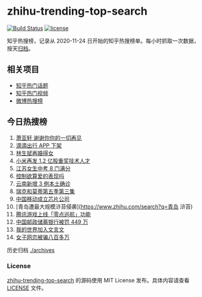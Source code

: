 # zhihu-trending-top-search

[![Build Status](https://github.com/justjavac/zhihu-trending-top-search/workflows/ci/badge.svg?branch=main)](https://github.com/justjavac/zhihu-trending-top-search/actions)
[![license](https://img.shields.io/github/license/justjavac/zhihu-trending-top-search)](https://github.com/justjavac/zhihu-trending-top-search/blob/main/LICENSE)

知乎热搜榜，记录从 2020-11-24 日开始的知乎热搜榜单。每小时抓取一次数据，按天[归档](./archives)。

## 相关项目

- [知乎热门话题](https://github.com/justjavac/zhihu-trending-hot-questions)
- [知乎热门视频](https://github.com/justjavac/zhihu-trending-hot-video)
- [微博热搜榜](https://github.com/justjavac/weibo-trending-hot-search)

## 今日热搜榜

<!-- BEGIN -->
<!-- 最后更新时间 Tue Jul 06 2021 13:04:47 GMT+0800 (China Standard Time) -->

1. [萧亚轩 谢谢你你的一切再见](https://www.zhihu.com/search?q=萧亚轩)
2. [滴滴出行 APP 下架](https://www.zhihu.com/search?q=滴滴下架)
3. [林生斌再婚得女](https://www.zhihu.com/search?q=林生斌)
4. [小米再发 1.2 亿股重奖技术人才](https://www.zhihu.com/search?q=小米)
5. [江苏女生中考 8 门满分](https://www.zhihu.com/search?q=中考)
6. [控制欲算爱的表现吗](https://www.zhihu.com/search?q=扑通扑通的心)
7. [云南新增 3 例本土确诊](https://www.zhihu.com/search?q=云南疫情)
8. [瑞克和莫蒂第五季第三集](https://www.zhihu.com/search?q=瑞克和莫蒂)
9. [中国移动成立芯片公司](https://www.zhihu.com/search?q=中国移动)
10. [青岛遭最大规模浒苔侵袭](https://www.zhihu.com/search?q=青岛 浒苔)
11. [腾讯游戏上线「零点巡航」功能](https://www.zhihu.com/search?q=腾讯游戏)
12. [中国邮政储蓄银行被罚 449 万](https://www.zhihu.com/search?q=中国邮政储蓄银行)
13. [我的世界加入文言文](https://www.zhihu.com/search?q=我的世界)
14. [女子网恋被骗八百多万](https://www.zhihu.com/search?q=网恋被骗)

<!-- END -->

历史归档 [./archives](./archives)

### License

[zhihu-trending-top-search](https://github.com/justjavac/zhihu-trending-top-search)
的源码使用 MIT License 发布。具体内容请查看 [LICENSE](./LICENSE) 文件。
